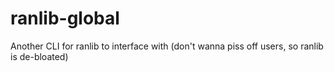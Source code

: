 # ranlib-global
Another CLI for ranlib to interface with (don't wanna piss off users, so ranlib is de-bloated)
